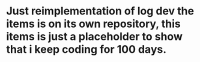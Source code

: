 # Just reimplementation of log dev the items is on its own repository, this items is just a placeholder to show that i keep coding for 100 days.